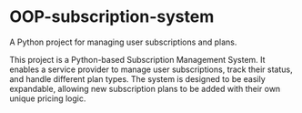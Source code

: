 # OOP-subscription-system
A Python project for managing user subscriptions and plans.

This project is a Python-based Subscription Management System. It enables a service provider to manage user subscriptions, track their status, and handle different plan types. The system is designed to be easily expandable, allowing new subscription plans to be added with their own unique pricing logic.
